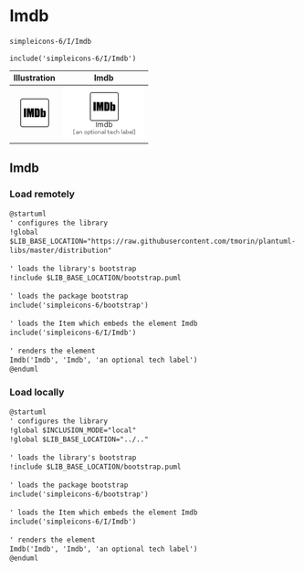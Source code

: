 # Imdb


```text
simpleicons-6/I/Imdb
```

```text
include('simpleicons-6/I/Imdb')
```



| Illustration | Imdb |
| :---: | :---: |
| ![illustration for Illustration](../../simpleicons-6/I/Imdb.png) | ![illustration for Imdb](../../simpleicons-6/I/Imdb.Local.png) |




## Imdb

### Load remotely
```plantuml
@startuml
' configures the library
!global $LIB_BASE_LOCATION="https://raw.githubusercontent.com/tmorin/plantuml-libs/master/distribution"

' loads the library's bootstrap
!include $LIB_BASE_LOCATION/bootstrap.puml

' loads the package bootstrap
include('simpleicons-6/bootstrap')

' loads the Item which embeds the element Imdb
include('simpleicons-6/I/Imdb')

' renders the element
Imdb('Imdb', 'Imdb', 'an optional tech label')
@enduml
```

### Load locally
```plantuml
@startuml
' configures the library
!global $INCLUSION_MODE="local"
!global $LIB_BASE_LOCATION="../.."

' loads the library's bootstrap
!include $LIB_BASE_LOCATION/bootstrap.puml

' loads the package bootstrap
include('simpleicons-6/bootstrap')

' loads the Item which embeds the element Imdb
include('simpleicons-6/I/Imdb')

' renders the element
Imdb('Imdb', 'Imdb', 'an optional tech label')
@enduml
```

